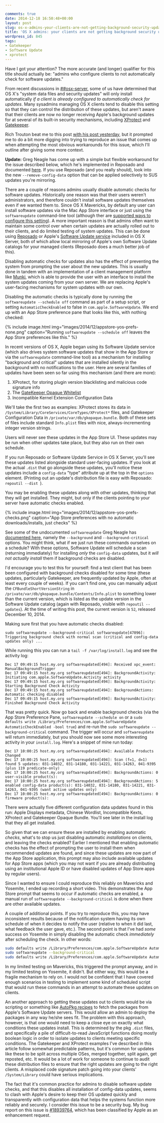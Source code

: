 ```yaml
---

comments: true
date: 2014-12-18 16:50:48+00:00
layout: post
slug: os-x-admins-your-clients-are-not-getting-background-security-updates
title: 'OS X admins: your clients are not getting background security updates'
wordpress_id: 845
tags:
- Gatekeeper
- Software Update
- xprotect
---
```


Have I got your attention? The more accurate (and longer) qualifier for this title should actually be: "admins who configure clients to not automatically check for software updates."

From recent discussions in [##osx-server](https://botbot.me/freenode/osx-server), some of us have determined that OS X's "system data files and security updates" will only install automatically _if a client is already configured to automatically check for updates_. Many sysadmins managing OS X clients tend to disable this setting so that they can control the distribution of these updates, but aren't aware that their clients are now no longer receiving Apple's background updates for at several of its built-in security mechanisms, including [XProtect](http://www.thesafemac.com/tag/xprotect/) and [Gatekeeper](http://support.apple.com/en-us/HT202491).

Rich Trouton beat me to this post [with his post yesterday](https://derflounder.wordpress.com/2014/12/17/forcing-xprotect-blacklist-updates-on-mavericks-and-yosemite/), but it prompted me to do a bit more digging into trying to reproduce an issue that comes up when attempting the most obvious workarounds for this issue, which I'll outline after giving some more context.

**Update:** Greg Neagle has come up with a simple but flexible workaround for the issue described below, which he's implemented in Reposado and documented [here](https://managingosx.wordpress.com/2015/01/30/gatekeeper-configuration-data-and-xprotectplistconfigdata-and-munki-and-reposado-oh-my/). If you use Reposado (and you really should), look into the new `--remove-config-data` option that can be applied selectively to SUS updates you're mirroring.

<!-- more -->

There are a couple of reasons admins usually disable automatic checks for software updates. Historically one reason was that their users weren't administrators, and therefore couldn't install software updates themselves even if we wanted them to. Since OS X Mavericks, by default any user can install software updates via the Mac App Store interface or just using the `softwareupdate` command-line tool (although ther are [supported ways to configure this setting](https://github.com/gregneagle/profiles/blob/897af827325c47403ad24fd7e2e4d844d730487c/mavericks_app_store.mobileconfig)). A more important reason is that admins often want to maintain some control over when certain updates are actually rolled out to their clients, and do limited testing of system updates. This can be done using [Reposado](https://github.com/wdas/reposado) or Apple's [Software Update service](https://help.apple.com/advancedserveradmin/mac/4.0/#/apdE691575F-EDA4-4903-B09C-A49858EA1AEA) included in OS X Server, both of which allow local mirroring of Apple's own Software Update catalogs for your managed clients (Reposado does a much better job of this).

Disabling automatic checks for updates also has the effect of preventing the system from prompting the user about the new updates. This is usually done in tandem with an implementation of a client management platform like [Munki](https://github.com/munki/munki), which is able to provide the user with an interface to install the system updates coming from your own server. We are replacing Apple's user-facing mechanisms for system updates with our own.

Disabling the automatic checks is typically done by running the `softwareupdate --schedule off` command as part of a setup script, or setting `AutomaticCheckEnabled` to false in `com.apple.SoftwareUpdate`. We end up with an App Store preference pane that looks like this, with nothing checked:

{% include image.html
    img="images/2014/12/appstore-yos-prefs-none.png"
	caption="Running <code>softwareupdate --schedule off</code> leaves the App Store preferences like this."
%}

In recent versions of OS X, Apple began using its Software Update service (which also drives system software updates that show in the App Store or via the `softwareupdate` command-line tool) as a mechanism for installing "background and critical" updates that are installed silently in the background with no notifications to the user. Here are several families of updates have been seen so far using this mechanism (and there are more):
  
1. XProtect, for storing plugin version blacklisting and malicious code signature info
1. The [GateKeeper Opaque Whitelist](http://indiestack.com/2014/10/gatekeepers-opaque-whitelist/)
1. Incompatible Kernel Extension Configuration Data


We'll take the first two as examples: XProtect stores its data in `/System/Library/CoreServices/CoreTypes/XProtect*` files, and Gatekeeper Configuration Data in `/private/var/db/gkopaque.bundle`. Both of these sets of files include standard `Info.plist` files with nice, always-incrementing integer version strings.

Users will never see these updates in the App Store UI. These updates may be run when other updates take place, but they also run on their own schedule.

If you run Reposado or Software Update Service in OS X Server, you'll see these updates listed alongside standard user-facing updates. If you look at the actual `.dist` that go alongside these updates, you'll notice these updates include a `config-data` "type" attribute up at the top in the `options` element. (Printing out an update's distribution file is easy with Reposado: `repoutil --dist `).

You may be enabling these updates along with other updates, thinking that they will get installed. They might, but only if the clients pointing to your server have automatic checks enabled.

{% include image.html
	img="images/2014/12/appstore-yos-prefs-checks.png"
	caption="App Store preferences with no automatic downloads/installs, just checks"
%}

<!-- [caption id="attachment_874" align="alignnone" width="1336"][![App Store preferences with no automatic downloads/installs, just checks.](images/2014/12/appstore-yos-prefs-checks.png)](images/2014/12/appstore-yos-prefs-checks.png) [/caption]
 -->
See some of the undocumented `softwareupdate` Greg Neagle has [documented here](http://managingosx.wordpress.com/2013/04/30/undocumented-options/), namely the `--background` and `--background-critical` options. You might think, what if we just run these commands ourselves on a schedule? With these options, Software Update will schedule a scan (returning immediately) for installing _only_ the `config-data` updates, but it _will not actually install_ them if background checks are disabled.

I'd encourage you to test this for yourself: find a test client that has been been configured with background checks disabled for some time (these updates, particularly Gatekeeper, are frequently updated by Apple, often at least every couple of weeks). If you can't find one, you can manually adjust the `CFBundleShortVersionString` in `/private/var/db/gkopaque.bundle/Contents/Info.plist` to something lower than the current version, which is listed as the update version in the Software Update catalog (again with Reposado, visible with `repoutil --updates`). At the time of writing this post, the current version is `52`, released December 10, 2014.

Making sure first that you have automatic checks disabled:

`sudo softwareupdate --background-critical
softwareupdate[47096]: Triggering background check with normal scan (critical and config-data updates only) ...`

While running this you can run a `tail -f /var/log/install.log` and see the activity log:

```
Dec 17 09:49:15 host.my.org softwareupdated[494]: Received xpc_event: ManualBackgroundTrigger
Dec 17 09:49:15 host.my.org softwareupdated[494]: BackgroundActivity: Initiating com.apple.SoftwareUpdate.Activity activity
Dec 17 09:49:15 host.my.org softwareupdated[494]: BackgroundActivity: Starting Background Check Activity
Dec 17 09:49:15 host.my.org softwareupdated[494]: BackgroundActions: Automatic checking disabled
Dec 17 09:49:15 host.my.org softwareupdated[494]: BackgroundActivity: Finished Background Check Activity
```

That was pretty quick. Now go back and enable background checks (via the App Store Preference Pane, `softwareupdate --schedule on` or a `sudo defaults write /Library/Preferences/com.apple.SoftwareUpdate AutomaticCheckEnabled -bool true`) and re-run the `sudo softwareupdate --background-critical` command. The trigger will occur and `softwareupdate` will return immediately, but you should now see some more interesting activity in your `install.log`. Here's a snippet of mine run today:

```
Dec 17 10:00:25 host.my.org softwareupdated[494]: Available Products Changed
Dec 17 10:00:25 host.my.org softwareupdated[494]: Scan (f=1, d=1) found 5 updates: 031-14032, 031-14180, 031-14221, 031-14263, 041-9395 (plus 119 predicate-only)
Dec 17 10:00:25 host.my.org softwareupdated[494]: BackgroundActions: 0 user-visible product(s):
Dec 17 10:00:25 host.my.org softwareupdated[494]: BackgroundActions: 5 enabled config-data product(s): 031-14032, 031-14180, 031-14221, 031-14263, 041-9395 (want active updates only)
Dec 17 10:00:25 host.my.org softwareupdated[494]: BackgroundActions: 0 firmware product(s):
```

There were actually five different configuration data updates found in this run: Apple Displays metadata, Chinese Wordlist, Incompatible Kexts, XProtect and Gatekeeper Opaque Bundle. You'll see later in the install log that they all get installed.

So given that we can ensure these are installed by enabling automatic _checks_, what's to stop us just disabling automatic _installations_ on clients, and leaving the checks enabled? Earlier I mentioned that enabling automatic checks has the effect of prompting the user to install them when recommended updates are found, and since these updates are now part of the App Store application, this prompt may also include available updates for App Store apps (which you may not want if you are already distributing using an institutional Apple ID or have disabled updates of App Store apps by regular users).

Since I wanted to ensure I could reproduce this reliably on Mavericks and Yosemite, I ended up recording a short video. This demonstrates the App Store prompt that seems to occur if automatic checks are enabled, a manual run of `softwareupdate --background-critical` is done when there are other available updates.

A couple of additional points. If you try to reproduce this, you may have inconsistent results because of the notification system having its own schedule of when it decides to notify the user (relative to when it did last, what feedback the user gave, etc.). The second point is that I've had _some_ success on Yosemite in simply disabling the automatic check _immediately_ after scheduling the check. In other words:

```bash
sudo defaults write /Library/Preferences/com.apple.SoftwareUpdate AutomaticCheckEnabled -bool true
sudo softwareupdate --background-critical
sudo defaults write /Library/Preferences/com.apple.SoftwareUpdate AutomaticCheckEnabled -bool false
```

In my limited testing on Mavericks, this triggered the prompt anyway, and in my limited testing on Yosemite, it didn't. But either way, this would be a fragile mechanism to rely on. I would not be confident that I have covered enough scenarios in testing to implement some kind of scheduled script that would run these commands in an attempt to automate these updates on clients.

An another approach to getting these updates out to clients would be via scripting or something like [AutoPkg recipes](https://github.com/autopkg) to fetch the packages from Apple's Software Update servers. This would allow an admin to deploy the packages in any way he/she sees fit. The problem with this approach, however, is that one would need to keep a close eye on exactly what conditions these updates install. This is determined by the pkg `.dist` files, and specifically a pile of difficult-to-read JavaScript functions doing mostly boolean logic in order to isolate updates to clients meeting specific conditions. The Gatekeeper and XProtect examples I've described in this article follow somewhat predictable patterns, but it's common for updates like these to be split across multiple OSes, merged together, split again, get reposted, etc. It would be a lot of work for someone to continue to audit these distribution files to ensure that the right updates are going to the right clients. A misplaced code signature patch going into your clients' `/System/Library` could have serious implications.

The fact that it's common practice for admins to disable software update checks, and that this disables all installation of config-data updates, seems to clash with Apple's desire to keep their OS updated quickly and transparently with configuration data that helps the systems function more reliably and securely. I consider this issue to be a security bug. My bug report on this issue is [#18939764](rdar://18939764), which has been classified by Apple as an enhancement request.

